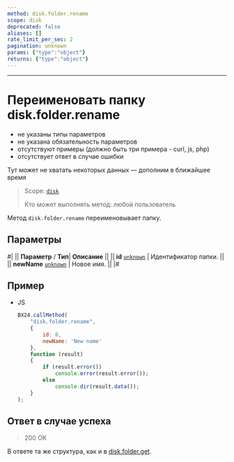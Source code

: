 ```yaml
---
method: disk.folder.rename
scope: disk
deprecated: false
aliases: []
rate_limit_per_sec: 2
pagination: unknown
params: {"type":"object"}
returns: {"type":"object"}
---
```



---

# Переименовать папку disk.folder.rename





- не указаны типы параметров
- не указана обязательность параметров
- отсутствуют примеры (должно быть три примера - curl, js, php)
- отсутствует ответ в случае ошибки







Тут может не хватать некоторых данных — дополним в ближайшее время



> Scope: [`disk`](../../scopes/permissions.md)
>
> Кто может выполнять метод: любой пользователь

Метод `disk.folder.rename` переименовывает папку.

## Параметры

#|
||  **Параметр** / **Тип**| **Описание** ||
|| **id**
[`unknown`](../../data-types.md) | Идентификатор папки. ||
|| **newName**
[`unknown`](../../data-types.md) | Новое имя. ||
|#

## Пример



- JS

    ```js
    BX24.callMethod(
        "disk.folder.rename",
        {
            id: 8,
            newName: 'New name'
        },
        function (result)
        {
            if (result.error())
                console.error(result.error());
            else
                console.dir(result.data());
        }
    );
    ```





## Ответ в случае успеха

> 200 OK

В ответе та же структура, как и в [disk.folder.get](./disk-folder-get.md).
